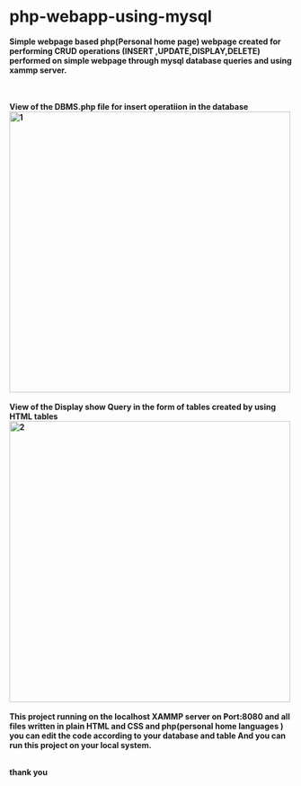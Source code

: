 # php-webapp-using-mysql
<b>Simple webpage based php(Personal home page) webpage created for performing CRUD operations (INSERT ,UPDATE,DISPLAY,DELETE) performed on simple webpage through mysql database queries and using xammp server<b>.
  
  <br>
  <br>
  <b>View of the DBMS.php file for insert operatiion in the database </b>
 <br> <img src="https://github.com/krishnakakade1999/php-webapp-using-html-mysql/blob/master/DBMS/inputfunc.png"alt="1" height="500" width="500">
 <br><br>
 <b>View of the Display show Query in the form of tables created by using HTML tables </b>
 <br>
<img src="https://github.com/krishnakakade1999/php-webapp-using-html-mysql/blob/master/DBMS/display.php.png" alt="2" height="500"
width="500">
<br>
<br>
<b>This project running on the localhost XAMMP server on Port:8080 and all files written in plain HTML and CSS and php(personal home languages ) you can edit the code according to your database and table And you can run this project on your local system.</b>
  
  
  
  
  
  
  
  
  
  
  
  
  
  <br>thank you  
